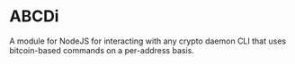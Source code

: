 # ABCDi
A module for NodeJS for interacting with any crypto daemon CLI that uses bitcoin-based commands on a per-address basis.
